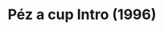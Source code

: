 ---
layout: entry
title: Péz a cup Intro (1996)
organization: RTR
usagedate: 1996
language: rt
fulltitle: Péz a cup Intro (1996)
watermark: RTR
---